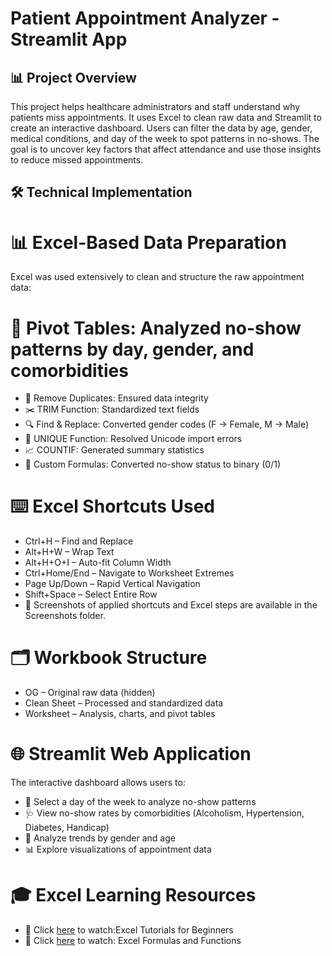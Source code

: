 # Patient Appointment Analyzer - Streamlit App

## 📊 Project Overview
This project helps healthcare administrators and staff understand why patients miss appointments.
It uses Excel to clean raw data and Streamlit to create an interactive dashboard.
Users can filter the data by age, gender, medical conditions, and day of the week to spot patterns in no-shows.
The goal is to uncover key factors that affect attendance and use those insights to reduce missed appointments.
## 🛠️ Technical Implementation

# 📊 Excel-Based Data Preparation
Excel was used extensively to clean and structure the raw appointment data:

# 🔁 Pivot Tables: Analyzed no-show patterns by day, gender, and comorbidities
- 🧹 Remove Duplicates: Ensured data integrity
- ✂️ TRIM Function: Standardized text fields
- 🔍 Find & Replace: Converted gender codes (F → Female, M → Male)
- 🧬 UNIQUE Function: Resolved Unicode import errors
- 📈 COUNTIF: Generated summary statistics
- 🧮 Custom Formulas: Converted no-show status to binary (0/1)

# ⌨️ Excel Shortcuts Used
- Ctrl+H – Find and Replace
- Alt+H+W – Wrap Text
- Alt+H+O+I – Auto-fit Column Width
- Ctrl+Home/End – Navigate to Worksheet Extremes
- Page Up/Down – Rapid Vertical Navigation
- Shift+Space – Select Entire Row
- 📸 Screenshots of applied shortcuts and Excel steps are available in the Screenshots folder.

# 🗂️ Workbook Structure
- OG – Original raw data (hidden)
- Clean Sheet – Processed and standardized data
- Worksheet – Analysis, charts, and pivot tables

# 🌐 Streamlit Web Application
The interactive dashboard allows users to:
- 📅 Select a day of the week to analyze no-show patterns
- 🩺 View no-show rates by comorbidities (Alcoholism, Hypertension, Diabetes, Handicap)
- 👥 Analyze trends by gender and age
- 📊 Explore visualizations of appointment data

# 🎓 Excel Learning Resources
- 📘 Click [here](https://www.youtube.com/watch?v=opJgMj1IUrc&t=264s) to watch:Excel Tutorials for Beginners
- 📘 Click [here](https://www.youtube.com/watch?v=Y8xhrUa3KH4) to watch: Excel Formulas and Functions
